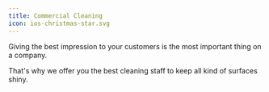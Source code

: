 ```yaml
---
title: Commercial Cleaning
icon: ios-christmas-star.svg
---
```


Giving the best impression to your customers is the most important thing on a company.

That's why we offer you the best cleaning staff to keep all kind of surfaces shiny.
